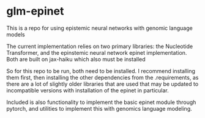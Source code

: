# glm-epinet

This is a repo for using epistemic neural networks with genomic language models


The current implementation relies on two primary libraries: the Nucleotide Transformer, and the 
epinstemic neural network epinet implementation. Both are built on jax-haiku which also must be 
installed

So for this repo to be run, both need to be installed. I recommend installing them first, then 
installing the other dependencies from the .requirements, as there are a lot of slightly older
libraries that are used that may be updated to incompatible versions with installation of the 
epinet in particular.


Included is also functionality to implement the basic epinet module through pytorch, and utilities
to implement this with genomics language modeling. 
